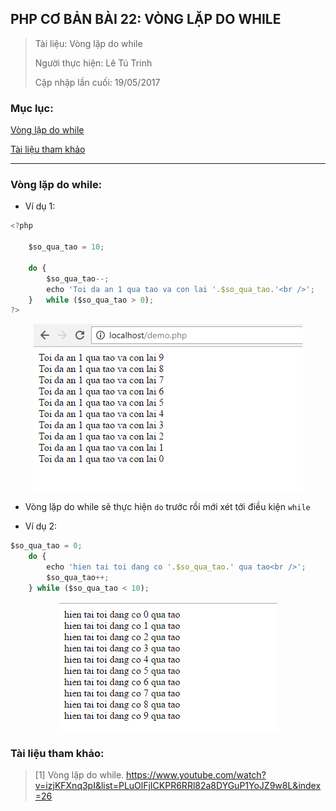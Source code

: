 ## PHP CƠ BẢN BÀI 22: VÒNG LẶP DO WHILE

> Tài liệu: Vòng lặp do while
>
> Người thực hiện: Lê Tú Trinh
>
> Cập nhập lần cuối: 19/05/2017

### Mục lục:

[Vòng lặp do while](#1)

[Tài liệu tham khảo](#2)

***

<a name="1"></a>
### Vòng lặp do while:

- Ví dụ 1:

```javascript
<?php
	
	$so_qua_tao = 10;

	do {
		$so_qua_tao--;
		echo 'Toi da an 1 qua tao va con lai '.$so_qua_tao.'<br />';
	}	while ($so_qua_tao > 0);
?>
```

<p align="center"><img src="https://github.com/TrinhTu/web_developer/blob/master/Task30_PHP_Course_01/image/5.png"/></p>

- Vòng lặp do while sẽ thực hiện `do` trước rồi mới xét tới điều kiện `while`

- Ví dụ 2:

```javascript
$so_qua_tao = 0;
	do {
		echo 'hien tai toi dang co '.$so_qua_tao.' qua tao<br />';
		$so_qua_tao++;
	} while ($so_qua_tao < 10);
```

<p align="center"><img src="https://github.com/TrinhTu/web_developer/blob/master/Task30_PHP_Course_01/image/6.png"/></p>

<a name="2"></a>
### Tài liệu tham khảo:

> [1] Vòng lặp do while. https://www.youtube.com/watch?v=izjKFXnq3pI&list=PLuOlFjICKPR6RRl82a8DYGuP1YoJZ9w8L&index=26